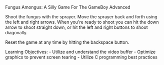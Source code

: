 Fungus Amongus: A Silly Game For The GameBoy Advanced

Shoot the fungus with the sprayer. Move the sprayer back and forth
using the left and right arrows. When you're ready to shoot you can hit
the down arrow to shoot straight down, or hit the left and right buttons
to shoot diagonally.

Reset the game at any time by hitting the backspace button.

Learning Objectives:
	- Utilize and understand the video buffer
	- Optimize graphics to prevent screen tearing
	- Utilize C programming best practices